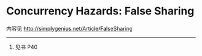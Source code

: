 # Concurrency Hazards: False Sharing

内容见 http://simplygenius.net/Article/FalseSharing

---

1. 见书 P40
